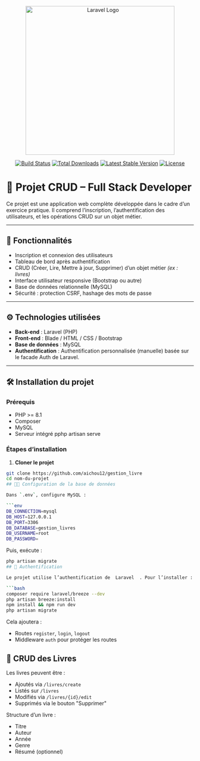 <p align="center"><a href="https://laravel.com" target="_blank"><img src="https://raw.githubusercontent.com/laravel/art/master/logo-lockup/5%20SVG/2%20CMYK/1%20Full%20Color/laravel-logolockup-cmyk-red.svg" width="400" alt="Laravel Logo"></a></p>

<p align="center">
<a href="https://github.com/laravel/framework/actions"><img src="https://github.com/laravel/framework/workflows/tests/badge.svg" alt="Build Status"></a>
<a href="https://packagist.org/packages/laravel/framework"><img src="https://img.shields.io/packagist/dt/laravel/framework" alt="Total Downloads"></a>
<a href="https://packagist.org/packages/laravel/framework"><img src="https://img.shields.io/packagist/v/laravel/framework" alt="Latest Stable Version"></a>
<a href="https://packagist.org/packages/laravel/framework"><img src="https://img.shields.io/packagist/l/laravel/framework" alt="License"></a>
</p>

# 📘 Projet CRUD – Full Stack Developer

Ce projet est une application web complète développée dans le cadre d’un exercice pratique. Il comprend l’inscription, l’authentification des utilisateurs, et les opérations CRUD sur un objet métier.

---

## 🚀 Fonctionnalités

- Inscription et connexion des utilisateurs
- Tableau de bord après authentification
- CRUD (Créer, Lire, Mettre à jour, Supprimer) d’un objet métier *(ex : livres)*
- Interface utilisateur responsive (Bootstrap ou autre)
- Base de données relationnelle (MySQL)
- Sécurité : protection CSRF, hashage des mots de passe

---

## ⚙️ Technologies utilisées

- **Back-end** : Laravel (PHP)
- **Front-end** : Blade / HTML / CSS / Bootstrap
- **Base de données** : MySQL
- **Authentification** : Authentification personnalisée (manuelle) basée sur le facade Auth de Laravel.


---

## 🛠️ Installation du projet

### Prérequis

- PHP >= 8.1
- Composer
- MySQL
- Serveur intégré pphp artisan serve

### Étapes d’installation

1. **Cloner le projet**

```bash
git clone https://github.com/aichou12/gestion_livre
cd nom-du-projet
## 🧑‍💻 Configuration de la base de données

Dans `.env`, configure MySQL :

```env
DB_CONNECTION=mysql
DB_HOST=127.0.0.1
DB_PORT=3306
DB_DATABASE=gestion_livres
DB_USERNAME=root
DB_PASSWORD=
```

Puis, exécute :

```bash
php artisan migrate
## 🔐 Authentification

Le projet utilise l’authentification de  Laravel  . Pour l’installer :

```bash
composer require laravel/breeze --dev
php artisan breeze:install
npm install && npm run dev
php artisan migrate
```

Cela ajoutera :
- Routes `register`, `login`, `logout`
- Middleware `auth` pour protéger les routes

## 📝 CRUD des Livres

Les livres peuvent être :
- Ajoutés via `/livres/create`
- Listés sur `/livres`
- Modifiés via `/livres/{id}/edit`
- Supprimés via le bouton "Supprimer"

Structure d’un livre :
- Titre
- Auteur
- Année
- Genre
- Résumé (optionnel)



